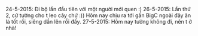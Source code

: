 
24-5-2015: Đi bộ lần đầu tiên với một người mới quen :)
26-5-2015: Lần thứ 2, cứ tưởng cho t leo cây chứ :)) Hôm nay chịu ra tới gần BigC ngoài đây ăn là tốt rồi, siêng dần lên rồi đấy.
27-5-2015: Hôm nay tưởng không đi, nên t ở nhà!

